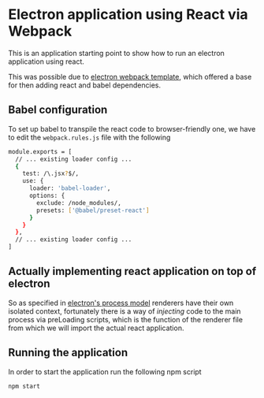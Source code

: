 # Electron application using React via Webpack
This is an application starting point to show how to run an electron application using react.

This was possible due to [electron webpack template](https://www.electronforge.io/templates/webpack-template), which offered a base for then adding react and babel dependencies.

## Babel configuration
To set up babel to transpile the react code to browser-friendly one, we have to edit the `webpack.rules.js` file with the following

```sh
module.exports = [
  // ... existing loader config ...
  {
    test: /\.jsx?$/,
    use: {
      loader: 'babel-loader',
      options: {
        exclude: /node_modules/,
        presets: ['@babel/preset-react']
      }
    }
  },
  // ... existing loader config ...
]
```

## Actually implementing react application on top of electron
So as specified in [electron's process model](https://www.electronjs.org/docs/tutorial/process-model) renderers have their own isolated context, fortunately there is a way of _injecting_ code to the main process via preLoading scripts, which is the function of the renderer file from which we will import the actual react application.

## Running the application
In order to start the application run the following npm script

```sh
npm start
```